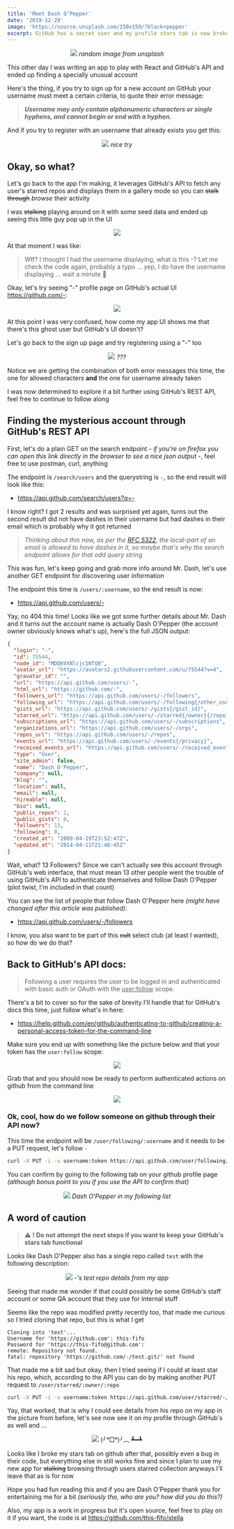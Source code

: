 ```yaml
---
title: 'Meet Dash O’Pepper'
date: '2019-12-29'
image: 'https://source.unsplash.com/150x150/?black+pepper'
excerpt: GitHub has a secret user and my profile stars tab is now broken
---
```


<p align="center">
    <img src="https://source.unsplash.com/600x300/?black+pepper" />
    <i style="color: var(--dark-color-lighter)">random image from unsplash</i>
</p>

This other day I was writing an app to play with React and GitHub's API and ended up finding a specially unusual account

Here's the thing, if you try to sign up for a new account on GitHub your username must meet a certain criteria, to quote their error message:

> _**Username may only contain alphanumeric characters or single hyphens, and cannot begin or end with a hyphen.**_

And if you try to register with an username that already exists you get this:

<p align="center">
    <img src="torvalds.png" />
    <i style="color: var(--dark-color-lighter)">nice try</i>
</p>

## Okay, so what?

Let's go back to the app I'm making, it leverages GitHub's API to fetch any user's starred repos and displays them in a gallery mode so you can ~~stalk through~~ _browse_ their activity

I was ~~stalking~~ playing around on it with some seed data and ended up seeing this little guy pop up in the UI

<p align="center">
    <img src="mr-dash-card.png" />
</p>

At that moment I was like:

> Wtf? I thought I had the username displaying, what is this -? Let me check the code again, probably a typo ... yep, I do have the username displaying ... wait a minute 🤔

Okay, let's try seeing "-" profile page on GitHub's actual UI <a href="https://github.com/-" target="_blank" rel="noopener noreferrer"><u>https://github.com/-</u></a>:

<p align="center">
    <img src="github-404.png">
</p>

At this point I was very confused, how come my app UI shows me that there's this ghost user but GitHub's UI doesn't?

Let's go back to the sign up page and try registering using a "-" too

<p align="center">
    <img src="-.png" />
    <i style="color: var(--dark-color-lighter)">???</i>
</p>

Notice we are getting the combination of both error messages this time, the one for allowed characters **and** the one for username already taken

I was now determined to explore it a bit further using GitHub's REST API, feel free to continue to follow along

## Finding the mysterious account through GitHub's REST API

First, let's do a plain GET on the search endpoint _- if you're on firefox you can open this link directly in the browser to see a nice json output -_, feel free to use postman, curl, anything

The endpoint is `/search/users` and the querystring is `-`, so the end result will look like this:

- <u>https://api.github.com/search/users?q=-</u>

I know right? I got 2 results and was surprised yet again, turns out the second result did not have dashes in their username but had dashes in their email which is probably why it got returned

> _Thinking about this now, as per the [<u>RFC 5322</u>](https://tools.ietf.org/html/rfc5322), the local-part of an email is allowed to have dashes in it, so maybe that's why the search endpoint allows for that odd query string_

This was fun, let's keep going and grab more info around Mr. Dash, let's use another GET endpoint for discovering user information

The endpoint this time is `/users/:username`, so the end result is now:

- <u>https://api.github.com/users/-</u>

Yay, no 404 this time! Looks like we got some further details about Mr. Dash and it turns out the account name is actually Dash O'Pepper (the account owner obviously knows what's up), here's the full JSON output:

```json
{
  "login": "-",
  "id": 75544,
  "node_id": "MDQ6VXNlcjc1NTQ0",
  "avatar_url": "https://avatars2.githubusercontent.com/u/75544?v=4",
  "gravatar_id": "",
  "url": "https://api.github.com/users/-",
  "html_url": "https://github.com/-",
  "followers_url": "https://api.github.com/users/-/followers",
  "following_url": "https://api.github.com/users/-/following{/other_user}",
  "gists_url": "https://api.github.com/users/-/gists{/gist_id}",
  "starred_url": "https://api.github.com/users/-/starred{/owner}{/repo}",
  "subscriptions_url": "https://api.github.com/users/-/subscriptions",
  "organizations_url": "https://api.github.com/users/-/orgs",
  "repos_url": "https://api.github.com/users/-/repos",
  "events_url": "https://api.github.com/users/-/events{/privacy}",
  "received_events_url": "https://api.github.com/users/-/received_events",
  "type": "User",
  "site_admin": false,
  "name": "Dash O'Pepper",
  "company": null,
  "blog": "",
  "location": null,
  "email": null,
  "hireable": null,
  "bio": null,
  "public_repos": 1,
  "public_gists": 0,
  "followers": 13,
  "following": 0,
  "created_at": "2009-04-19T23:52:47Z",
  "updated_at": "2014-04-11T21:48:45Z"
}
```

Wait, what? 13 Followers? Since we can't actually see this account through GitHub's web interface, that must mean 13 other people went the trouble of using GitHub's API to authenticate themselves and follow Dash O'Pepper (plot twist, I'm included in that count)

You can see the list of people that follow Dash O'Pepper here _(might have changed after this article was published)_:

- <u>https://api.github.com/users/-/followers</u>

I know, you also want to be part of this ~~cult~~ select club (at least I wanted), so how do we do that?

## Back to GitHub's API docs:

> Following a user requires the user to be logged in and authenticated with basic auth or OAuth with the <u>user:follow</u> scope.

There's a bit to cover so for the sake of brevity I'll handle that for GitHub's docs this time, just follow what's in here:

- <u>https://help.github.com/en/github/authenticating-to-github/creating-a-personal-access-token-for-the-command-line</u>

Make sure you end up with something like the picture below and that your token has the `user:follow` scope:

<p align="center">
    <img src="https://help.github.com/assets/images/help/settings/personal_access_tokens.png" />
</p>

Grab that and you should now be ready to perform authenticated actions on github from the command line

<p align="center">
    <img src="spiderman-gif.gif" />
</p>

### Ok, cool, how do we follow someone on github through their API now?

This time the endpoint will be `/user/following/:username` and it needs to be a PUT request, let's follow `-`

```bash
curl -X PUT -i -u username:token https://api.github.com/user/following/-
```

You can confirm by going to the following tab on your github profile page _(although bonus point to you if you use the API to confirm that)_

<p align="center">
    <img src="following-list.png" />
    <i style="color: var(--dark-color-lighter)">Dash O'Pepper in my following list</i>
</p>

## A word of caution

> ⚠️ **! Do not attempt the next steps if you want to keep your GitHub's stars tab functional**

Looks like Dash O'Pepper also has a single repo called `test` with the following description:

<p align="center">
    <img src="-test-repo.png" />
    <i style="color: var(--dark-color-lighter)">-'s test repo details from my app</i>
</p>

Seeing that made me wonder if that could possibly be some GitHub's staff account or some QA account that they use for internal stuff

Seems like the repo was modified pretty recently too, that made me curious so I tried cloning that repo, but this is what I get

```
Cloning into 'test'...
Username for 'https://github.com': this-fifo
Password for 'https://this-fifo@github.com':
remote: Repository not found.
fatal: repository 'https://github.com/-/test.git/' not found
```

That made me a bit sad but okay, then I tried seeing if I could at least star his repo, which, according to the API you can do by making another PUT request to `/user/starred/:owner/:repo`

```bash
curl -X PUT -i -u username:token https://api.github.com/user/starred/-/test
```

Yay, that worked, that is why I could see details from his repo on my app in the picture from before, let's see now see it on my profile through GitHub's as well and ...

<p align="center">
    <img src="github-500.png" />
    <span style="color: var(--dark-color-lighter)">(╯°□°)╯︵ ┻━┻</span>
</p>

Looks like I broke my stars tab on github after that, possibly even a bug in their code, but everything else in still works fine and since I plan to use my new app for ~~stalking~~ browsing through users starred collection anyways I'll leave that as is for now

Hope you had fun reading this and if you are Dash O'Pepper thank you for entertaining me for a bit _(seriously tho, who are you? how did you do this?)_

Also, my app is a work in progress but it's open source, feel free to play on it if you want, the code is at <u>https://github.com/this-fifo/stella</u>
